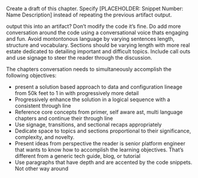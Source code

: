 Create a draft of this chapter. Specify [PLACEHOLDER: Snippet Number: Name Description] instead of repeating the previous artifact output.

output this into an artifact? Don’t modify the code it’s fine. Do add more conversation around the code using a conversational voice thats engaging and fun. Avoid montontonous language by varying sentences length, structure and vocabulary. Sections should be varying length with more real estate dedicated to detailing important and difficult topics. Include call outs and use signage to steer the reader through the discussion.

The chapters conversation needs to simultaneously accomplish the following objectives:

- present a solution based approach to data and configuration lineage from 50k feet to 1 in with progressively more detail
- Progressively enhance the solution in a logical sequence with a consistent through line
- Reference core concepts from primer, self aware ast, multi language chapters and continue their through line
- Use signage, transitions, and sectional recaps appropriately
- Dedicate space to topics and sections proportional to their significance, complexity, and novelty.
- Present ideas from perspective the reader is senior platform engineer that wants to know how to accomplish the learning objectives. That’s different from a generic tech guide, blog, or tutorial
- Use paragraphs that have depth and are accented by the code snippets. Not other way around

